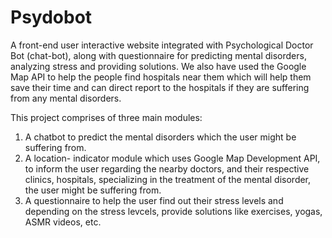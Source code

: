 # Psydobot
A front-end user interactive website integrated with Psychological Doctor Bot (chat-bot), along with questionnaire for predicting mental disorders, analyzing stress and providing solutions. We also have used the Google Map API to help the people find hospitals near them which will help them save their time and can direct report to the hospitals if they are suffering from any mental disorders.

This project comprises of three main modules:
1. A chatbot to predict the mental disorders which the user might be suffering from.
2. A location- indicator module which uses Google Map Development API, to inform the user regarding the nearby doctors, and their respective clinics, hospitals, specializing in the treatment of the mental disorder, 
   the user might be suffering from.
3. A questionnaire to help the user find out their stress levels and depending on the stress levcels, provide solutions like exercises, yogas, ASMR videos, etc. 
